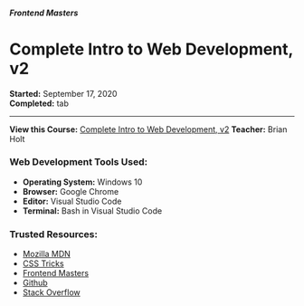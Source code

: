 ##### Frontend Masters
# Complete Intro to Web Development, v2

**Started:** September 17, 2020<br/>
**Completed:** tab

<hr/>

**View this Course:** [Complete Intro to Web Development, v2](https://frontendmasters.com/courses/web-development-v2)
**Teacher:** Brian Holt

### Web Development Tools Used:
- **Operating System:** Windows 10
- **Browser:** Google Chrome
- **Editor:** Visual Studio Code
- **Terminal:** Bash in Visual Studio Code

### Trusted Resources:
- [Mozilla MDN](https://developer.mozilla.org)
- [CSS Tricks](https://www.css-tricks.com)
- [Frontend Masters](https://www.frontendmasters.com)
- [Github](https://www.github.com)
- [Stack Overflow](https://www.stackoverflow.com)
